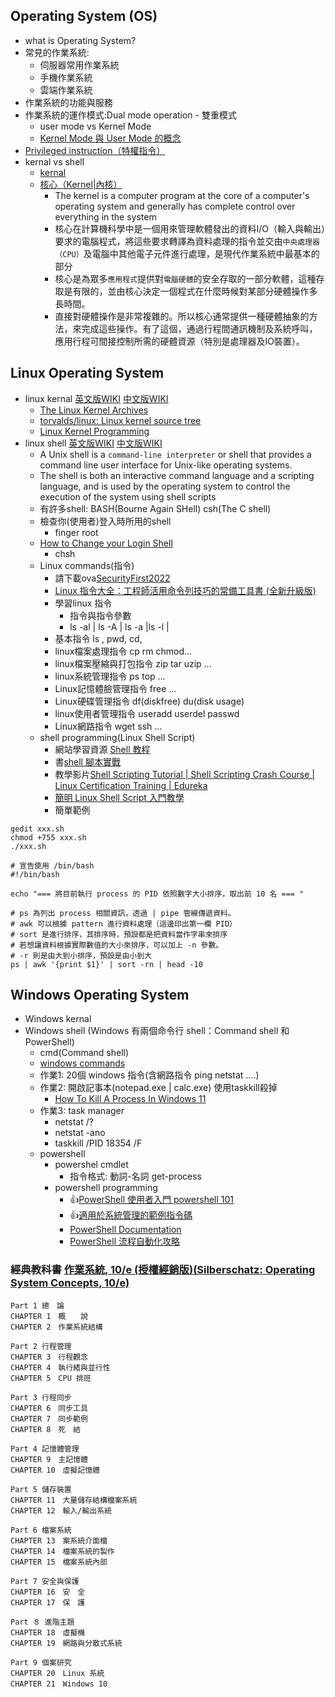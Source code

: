 ## Operating System (OS)
- what is Operating System?
- 常見的作業系統:
  - 伺服器常用作業系統
  - 手機作業系統
  - 雲端作業系統
- 作業系統的功能與服務 
- 作業系統的運作模式:Dual mode operation - 雙重模式
  - user mode vs Kernel Mode
  - [Kernel Mode 與 User Mode 的概念](https://medicineyeh.wordpress.com/2015/02/10/kernel-mode-%E8%88%87-user-mode-%E7%9A%84%E6%A6%82%E5%BF%B5/)
- [Privileged instruction（特權指令）](https://wangwilly.github.io/willywangkaa/2018/07/10/Operating-System-Basic-Concept-2/)
- kernal vs shell
  - [kernal](https://en.wikipedia.org/wiki/Kernel_(operating_system)#:~:text=The%20kernel%20is%20a%20computer,between%20hardware%20and%20software%20components.)
  - [核心（Kernel|內核）](https://zh.wikipedia.org/wiki/%E5%86%85%E6%A0%B8)
    - The kernel is a computer program at the core of a computer's operating system and generally has complete control over everything in the system
    - 核心在計算機科學中是一個用來管理軟體發出的資料I/O（輸入與輸出）要求的電腦程式，將這些要求轉譯為資料處理的指令並交由`中央處理器（CPU）`及電腦中其他電子元件進行處理，是現代作業系統中最基本的部分
    - 核心是為眾多`應用程式`提供對`電腦硬體`的安全存取的一部分軟體，這種存取是有限的，並由核心決定一個程式在什麼時候對某部分硬體操作多長時間。
    - 直接對硬體操作是非常複雜的。所以核心通常提供一種硬體抽象的方法，來完成這些操作。有了這個，通過行程間通訊機制及系統呼叫，應用行程可間接控制所需的硬體資源（特別是處理器及IO裝置）。

## Linux Operating System 
- linux kernal [英文版WIKI](https://en.wikipedia.org/wiki/Linux_kernel) [中文版WIKI](https://zh.wikipedia.org/wiki/Linux%E5%86%85%E6%A0%B8)
   - [The Linux Kernel Archives](https://www.kernel.org/)
   - [torvalds/linux: Linux kernel source tree](https://github.com/torvalds/linux)
   - [Linux Kernel Programming](https://www.tenlong.com.tw/products/9781789953435?list_name=srh)
- linux shell [英文版WIKI](https://en.wikipedia.org/wiki/Unix_shell) [中文版WIKI](https://zh.wikipedia.org/wiki/Unix_shell)
    - A Unix shell is a `command-line interpreter` or shell that provides a command line user interface for Unix-like operating systems. 
    - The shell is both an interactive command language and a scripting language, and is used by the operating system to control the execution of the system using shell scripts
    - 有許多shell: BASH(Bourne Again SHell) csh(The C shell)
    - 檢查你(使用者)登入時所用的shell
        - finger root 
    - [How to Change your Login Shell](https://gps.uml.edu/tutorials/unix-linux/unix/shell.htm#:~:text=To%20change%20your%20shell%20use,prompts%20for%20the%20new%20one.)
        - chsh
  - Linux commands(指令)
    - 請下載ova[SecurityFirst2022](https://github.com/MyFirstSecurity2020/SecurityFirst2022/tree/main/DAY1/HappyLinuxDay/1.linux%E5%9F%BA%E7%A4%8E%E5%85%A5%E9%96%80) 
    - [Linux 指令大全：工程師活用命令列技巧的常備工具書 (全新升級版) ](https://www.tenlong.com.tw/products/9786263331075?list_name=srh)
    - 學習linux 指令
      - 指令與指令參數 
      - ls -al  | ls -A  | ls -a |ls -l | 
    - 基本指令 ls , pwd, cd, 
    - linux檔案處理指令  cp rm chmod...
    - linux檔案壓縮與打包指令 zip tar uzip ...
    - linux系統管理指令  ps top ...
    - Linux記憶體臉管理指令 free ...
    - Linux硬碟管理指令 df(diskfree)  du(disk usage)
    - linux使用者管理指令  useradd userdel passwd
    - Linux網路指令 wget ssh ...
  - shell programming(Linux Shell Script)
    - 網站學習資源 [Shell 教程](https://www.runoob.com/linux/linux-shell.html)
    - 書[shell 腳本實戰](https://www.tenlong.com.tw/products/9787115506887?list_name=srh)
    - 教學影片[Shell Scripting Tutorial | Shell Scripting Crash Course | Linux Certification Training | Edureka](https://www.youtube.com/watch?v=GtovwKDemnI)
    - [簡明 Linux Shell Script 入門教學](https://blog.techbridge.cc/2019/11/15/linux-shell-script-tutorial/)
    - 簡單範例
```
gedit xxx.sh
chmod +755 xxx.sh
./xxx.sh 
```
```
# 宣告使用 /bin/bash
#!/bin/bash

echo "=== 將目前執行 process 的 PID 依照數字大小排序，取出前 10 名 === "

# ps 為列出 process 相關資訊，透過 | pipe 管線傳遞資料。
# awk 可以根據 pattern 進行資料處理（這邊印出第一欄 PID）
# sort 是進行排序，其排序時，預設都是把資料當作字串來排序
# 若想讓資料根據實際數值的大小來排序，可以加上 -n 參數。
# -r 則是由大到小排序，預設是由小到大
ps | awk '{print $1}' | sort -rn | head -10
```
## Windows Operating System
- Windows kernal
- Windows shell (Windows 有兩個命令行 shell：Command shell 和PowerShell)
  - cmd(Command shell)
  - [windows commands](https://learn.microsoft.com/en-us/windows-server/administration/windows-commands/windows-commands) 
  - 作業1: 20個 windows 指令(含網路指令 ping netstat ....)
  - 作業2: 開啟記事本(notepad.exe | calc.exe)  使用taskkill殺掉
     - [How To Kill A Process In Windows 11](https://www.c-sharpcorner.com/article/how-to-kill-a-process-in-windows-11/) 
  - 作業3: task manager 
      - netstat /?
      - netstat -ano
      - taskkill /PID 18354 /F 
   - powershell
     - powershel cmdlet 
       - 指令格式: 動詞-名詞 get-process 
     - powershell programming
       - 👍[PowerShell 使用者入門 powershell 101](https://learn.microsoft.com/zh-tw/powershell/scripting/learn/ps101/01-getting-started?view=powershell-7.2)
       - 👍[適用於系統管理的範例指令碼](https://learn.microsoft.com/zh-tw/powershell/scripting/samples/sample-scripts-for-administration?view=powershell-7.2)
       - [PowerShell Documentation](https://learn.microsoft.com/en-us/powershell/)
       - [PowerShell 流程自動化攻略](https://www.tenlong.com.tw/products/9789865026677?list_name=srh) 
 

### 經典教科書 [作業系統, 10/e (授權經銷版)(Silberschatz: Operating System Concepts, 10/e)](https://www.tenlong.com.tw/products/9789865522506?list_name=srh)
```
Part 1 總　論
CHAPTER 1　概　　說
CHAPTER 2　作業系統結構

Part 2 行程管理
CHAPTER 3　行程觀念
CHAPTER 4　執行緒與並行性
CHAPTER 5　CPU 排班

Part 3 行程同步
CHAPTER 6　同步工具
CHAPTER 7　同步範例
CHAPTER 8　死　結

Part 4 記憶體管理
CHAPTER 9　主記憶體
CHAPTER 10　虛擬記憶體

Part 5 儲存裝置
CHAPTER 11　大量儲存結構檔案系統
CHAPTER 12　輸入/輸出系統

Part 6 檔案系統
CHAPTER 13　案系統介面檔
CHAPTER 14　檔案系統的製作
CHAPTER 15　檔案系統內部

Part 7 安全與保護
CHAPTER 16　安　全
CHAPTER 17　保　護

Part ８ 進階主題
CHAPTER 18　虛擬機
CHAPTER 19　網路與分散式系統

Part 9 個案研究
CHAPTER 20　Linux 系統
CHAPTER 21　Windows 10
```

